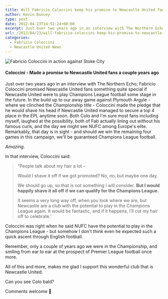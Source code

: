 ```yaml
---
title: Will Fabricio Coloccini keep his promise to Newcastle United fans?
author: Kevin Doocey
type: post
date: 2012-04-23T14:52:24+00:00
excerpt: Just over two years ago in an interview with The Northern Echo; Fabricio Coloccini promised Newcastle United fans something quite special if Newcastle United were to play..
url: /2012/04/23/will-fabricio-coloccini-keep-his-promise-to-newcastle-united-fans/
categories:
  - Fabricio Coloccini
  - Newcastle United News
---
```


![Fabricio Coloccini in action against Stoke City](https://www.tynetime.com/wp-content/uploads/2012/04/Fabricio-Coloccini-Stoke-City.jpg "Fabricio Coloccini")

#### Coloccini - Made a promise to Newcastle United fans a couple years ago

Just over two years ago in an interview with The Northern Echo; Fabricio Coloccini promised Newcastle United fans something quite special if Newcastle United were to play Champions League football some stage in the future. In the build up to our away game against Plymouth Argyle - where we clinched the Championship title - Coloccini made the pledge that he would shave his head if Newcastle United managed to secure a top 4 place in the EPL anytime soon. Both Colo and I'm sure most fans including myself, laughed at the possibility, both of Fab actually lining out without his famous curls, and the day we might see NUFC among Europe's elite. Remarkably, that day is in sight - and should we win the remaining four games in this campaign, we'll be guaranteed Champions League football.

_Amazing_.

In that interview, Coloccini said:

> “People talk about my hair a lot -
>
> Would I shave it off if we got promoted? No, no, but maybe one day.
>
> We should go up, so that is not something I will consider. **But I would happily shave it all off if we can qualify for the Champions League.**
>
> It seems a very long way off, when you look where we are, but Newcastle are a club with the potential to play in the Champions League again. It would be fantastic, and if it happens, I’ll cut my hair off to celebrate.'

Coloccini was right when he said NUFC have the potential to play in the Champions League - but somehow I don't think even he expected such a quick ascent through English football.

Remember, only a couple of years ago we were in the Championship, and smiling from ear to ear at the prospect of Premier League football once more.

All of this and more, makes me glad I support this wonderful club that is Newcastle United.

Can you see Colo bald?

Comments welcome 🙂
